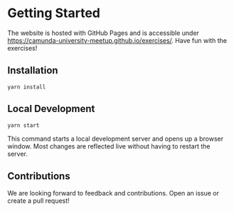 # Getting Started

The website is hosted with GitHub Pages and is accessible under https://camunda-university-meetup.github.io/exercises/. Have fun with the exercises!

## Installation

```console
yarn install
```

## Local Development

```console
yarn start
```

This command starts a local development server and opens up a browser window. Most changes are reflected live without having to restart the server.

## Contributions

We are looking forward to feedback and contributions. Open an issue or create a pull request!